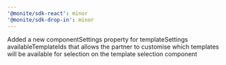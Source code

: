 ```yaml
---
'@monite/sdk-react': minor
'@monite/sdk-drop-in': minor
---
```


Added a new componentSettings property for templateSettings availableTemplateIds that allows the partner to customise which templates will be available for selection on the template selection component
